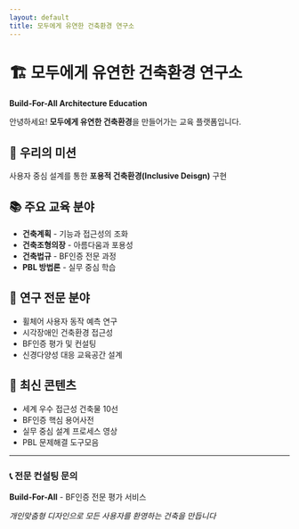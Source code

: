 ```yaml
---
layout: default
title: 모두에게 유연한 건축환경 연구소
---
```


# 🏗️ 모두에게 유연한 건축환경 연구소
**Build-For-All Architecture Education**

안녕하세요! **모두에게 유연한 건축환경**을 만들어가는 교육 플랫폼입니다.

## 🎯 우리의 미션
사용자 중심 설계를 통한 **포용적 건축환경(Inclusive Deisgn)** 구현

## 📚 주요 교육 분야
- **건축계획** - 기능과 접근성의 조화
- **건축조형의장** - 아름다움과 포용성
- **건축법규** - BF인증 전문 과정
- **PBL 방법론** - 실무 중심 학습

## 🔬 연구 전문 분야
- 휠체어 사용자 동작 예측 연구
- 시각장애인 건축환경 접근성
- BF인증 평가 및 컨설팅
- 신경다양성 대응 교육공간 설계

## 🎥 최신 콘텐츠
- 세계 우수 접근성 건축물 10선
- BF인증 핵심 용어사전
- 실무 중심 설계 프로세스 영상
- PBL 문제해결 도구모음

---
### 📞 전문 컨설팅 문의
**Build-For-All** - BF인증 전문 평가 서비스

*개인맞춤형 디자인으로 모든 사용자를 환영하는 건축을 만듭니다*

